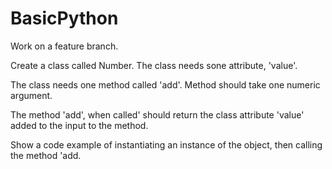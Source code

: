 # BasicPython

Work on a feature branch.

Create a class called Number.
The class needs sone attribute, 'value'.

The class needs one method called 'add'. Method should take one numeric argument.

The method 'add', when called' should return the class attribute 'value' added to the input to the method.

Show a code example of instantiating an instance of the object, then calling the method 'add.